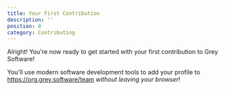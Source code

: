 ```yaml
---
title: Your First Contribution
description: ''
position: 8
category: Contributing
---
```


Alright! You're now ready to get started with your first contribution to Grey Software! 

You'll use modern software development tools to add your profile to https://org.grey.software/team *without leaving your browser*!



